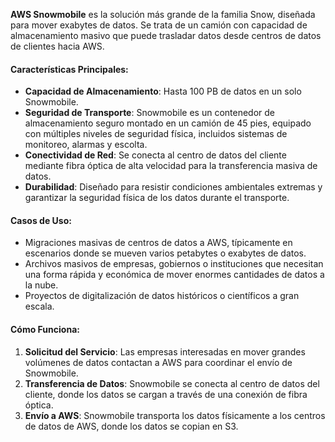 **AWS Snowmobile** es la solución más grande de la familia Snow, diseñada para mover exabytes de datos. Se trata de un camión con capacidad de almacenamiento masivo que puede trasladar datos desde centros de datos de clientes hacia AWS.

#### Características Principales:

- **Capacidad de Almacenamiento**: Hasta 100 PB de datos en un solo Snowmobile.
- **Seguridad de Transporte**: Snowmobile es un contenedor de almacenamiento seguro montado en un camión de 45 pies, equipado con múltiples niveles de seguridad física, incluidos sistemas de monitoreo, alarmas y escolta.
- **Conectividad de Red**: Se conecta al centro de datos del cliente mediante fibra óptica de alta velocidad para la transferencia masiva de datos.
- **Durabilidad**: Diseñado para resistir condiciones ambientales extremas y garantizar la seguridad física de los datos durante el transporte.

#### Casos de Uso:

- Migraciones masivas de centros de datos a AWS, típicamente en escenarios donde se mueven varios petabytes o exabytes de datos.
- Archivos masivos de empresas, gobiernos o instituciones que necesitan una forma rápida y económica de mover enormes cantidades de datos a la nube.
- Proyectos de digitalización de datos históricos o científicos a gran escala.

#### Cómo Funciona:

1. **Solicitud del Servicio**: Las empresas interesadas en mover grandes volúmenes de datos contactan a AWS para coordinar el envío de Snowmobile.
2. **Transferencia de Datos**: Snowmobile se conecta al centro de datos del cliente, donde los datos se cargan a través de una conexión de fibra óptica.
3. **Envío a AWS**: Snowmobile transporta los datos físicamente a los centros de datos de AWS, donde los datos se copian en S3.